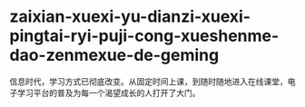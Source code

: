 # zaixian-xuexi-yu-dianzi-xuexi-pingtai-ryi-puji-cong-xueshenme-dao-zenmexue-de-geming
信息时代，学习方式已彻底改变。从固定时间上课，到随时随地进入在线课堂，电子学习平台的普及为每一个渴望成长的人打开了大门。
